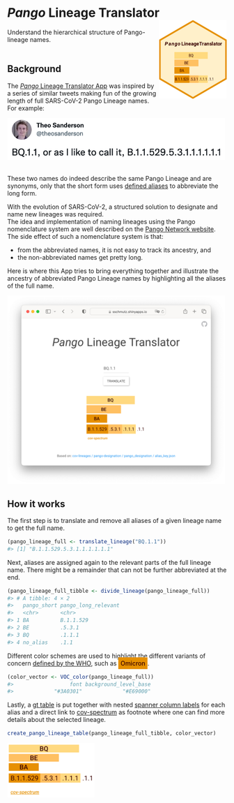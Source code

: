 
<!-- README.md is generated from README.Rmd. Please edit that file -->

# *Pango* Lineage Translator <a href='https://sschmutz.shinyapps.io/PangoLineageTranslator/'><img src='man/figures/logo.png' align="right" height="180px" /></a>

Understand the hierarchical structure of Pango-lineage names. <br> <br>

## Background

The [*Pango* Lineage Translator
App](https://sschmutz.shinyapps.io/PangoLineageTranslator/) was inspired
by a series of similar tweets making fun of the growing length of full
SARS-CoV-2 Pango Lineage names. For example:

<div>

<a href='https://twitter.com/theosanderson/status/1572537385250070529?t=2-MfB36IsUaZ-HVsIEH5pg&s=03'>
<img src="man/figures/README-tweet-1.png" width="500px"> </a>

</div>

<br>

These two names do indeed describe the same Pango Lineage and are
synonyms, only that the short form uses [defined
aliases](https://github.com/cov-lineages/pango-designation/blob/master/pango_designation/alias_key.json)
to abbreviate the long form.

With the evolution of SARS-CoV-2, a structured solution to designate and
name new lineages was required.  
The idea and implementation of naming lineages using the Pango
nomenclature system are well described on the [Pango Network
website](https://www.pango.network/the-pango-nomenclature-system/statement-of-nomenclature-rules/).  
The side effect of such a nomenclature system is that:  
- from the abbreviated names, it is not easy to track its ancestry,
and  
- the non-abbreviated names get pretty long.

Here is where this App tries to bring everything together and illustrate
the ancestry of abbreviated Pango Lineage names by highlighting all the
aliases of the full name.

<div align="left">

<a href='https://sschmutz.shinyapps.io/PangoLineageTranslator/'>
<img src="man/figures/README-app-screenshot-1.png" width="500px"> </a>

</div>

## How it works

The first step is to translate and remove all aliases of a given lineage
name to get the full name.

``` r
(pango_lineage_full <- translate_lineage("BQ.1.1"))
#> [1] "B.1.1.529.5.3.1.1.1.1.1.1"
```

Next, aliases are assigned again to the relevant parts of the full
lineage name. There might be a remainder that can not be further
abbreviated at the end.

``` r
(pango_lineage_full_tibble <- divide_lineage(pango_lineage_full))
#> # A tibble: 4 × 2
#>   pango_short pango_long_relevant
#>   <chr>       <chr>              
#> 1 BA          B.1.1.529          
#> 2 BE          .5.3.1             
#> 3 BQ          .1.1.1             
#> 4 no_alias    .1.1
```

Different color schemes are used to highlight the different variants of
concern [defined by the
WHO](https://www.who.int/activities/tracking-SARS-CoV-2-variants), such
as
<a style='font-weight:500;background-color:#E69000;color:#3A0301;padding: 5px 5px 5px 5px;'>Omicron</a>.

``` r
(color_vector <- VOC_color(pango_lineage_full))
#>                  font background_level_base 
#>             "#3A0301"             "#E69000"
```

Lastly, a [gt table](https://gt.rstudio.com/) is put together with
nested [spanner column
labels](https://gt.rstudio.com/reference/tab_spanner.html) for each
alias and a direct link to
[cov-spectrum](https://cov-spectrum.org/explore/Switzerland/AllSamples/Past6M)
as footnote where one can find more details about the selected lineage.

``` r
create_pango_lineage_table(pango_lineage_full_tibble, color_vector)
```

<div align="left">

<img src="man/figures/README-table-example-1.png" width="200px">

</div>
